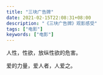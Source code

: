 ```yaml
---
title: "三块广告牌"
date: 2021-02-15T22:08:31+08:00
description: "《三块广告牌》观影感受"
tags: ["电影"]
keywords: ["电影"]
---
```


人性，性欲，放纵性欲的危害。

爱的力量，爱人者，人爱之。
